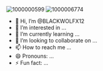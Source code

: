![1000000599](https://github.com/user-attachments/assets/7384e942-73b9-444e-abf5-7317689919b2)
![1000006774](https://github.com/user-attachments/assets/2ce7c049-1c7c-4066-a081-97bae6b23569)
- 👋 Hi, I’m @BLACKWOLFX12
- 👀 I’m interested in ...
- 🌱 I’m currently learning ...
- 💞️ I’m looking to collaborate on ...
- 📫 How to reach me ...
- 😄 Pronouns: ...
- ⚡ Fun fact: ...

<!---
BLACKWOLFX12/BLACKWOLFX12 is a ✨ special ✨ repository because its `README.md` (this file) appears on your GitHub profile.
You can click the Preview link to take a look at your changes.
--->
